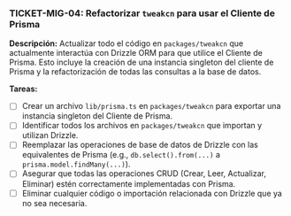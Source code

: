 ### TICKET-MIG-04: Refactorizar `tweakcn` para usar el Cliente de Prisma

**Descripción:**
Actualizar todo el código en `packages/tweakcn` que actualmente interactúa con Drizzle ORM para que utilice el Cliente de Prisma. Esto incluye la creación de una instancia singleton del cliente de Prisma y la refactorización de todas las consultas a la base de datos.

**Tareas:**
- [ ] Crear un archivo `lib/prisma.ts` en `packages/tweakcn` para exportar una instancia singleton del Cliente de Prisma.
- [ ] Identificar todos los archivos en `packages/tweakcn` que importan y utilizan Drizzle.
- [ ] Reemplazar las operaciones de base de datos de Drizzle con las equivalentes de Prisma (e.g., `db.select().from(...)` a `prisma.model.findMany(...)`).
- [ ] Asegurar que todas las operaciones CRUD (Crear, Leer, Actualizar, Eliminar) estén correctamente implementadas con Prisma.
- [ ] Eliminar cualquier código o importación relacionada con Drizzle que ya no sea necesaria.
